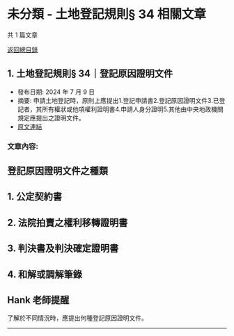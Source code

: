 # 未分類 - 土地登記規則§ 34 相關文章

共 1 篇文章

[返回總目錄](00_總目錄.md)

## 1. 土地登記規則§ 34｜登記原因證明文件

- 發布日期: 2024 年 7 月 9 日
- 摘要: 申請土地登記時，原則上應提出1.登記申請書2.登記原因證明文件3.已登記者，其所有權狀或他項權利證明書4.申請人身分證明5.其他由中央地政機關規定應提出之證明文件。
- [原文連結](https://www.jasper-realestate.com/%e5%9c%9f%e5%9c%b0%e7%99%bb%e8%a8%98%e8%a6%8f%e5%89%87-34_%e7%99%bb%e8%a8%98_%e5%8e%9f%e5%9b%a0%e8%ad%89%e6%98%8e%e6%96%87%e4%bb%b6/)

### 文章內容:

## 登記原因證明文件之種類

## 1. 公定契約書

## 2. 法院拍賣之權利移轉證明書

## 3. 判決書及判決確定證明書

## 4. 和解或調解筆錄

## Hank 老師提醒

了解於不同情況時，應提出何種登記原因證明文件。

---

